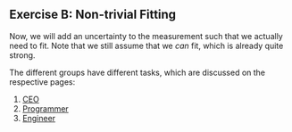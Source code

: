## Exercise B: Non-trivial Fitting

Now, we will add an uncertainty to the measurement such that we actually need to fit.
Note that we still assume that we _can_ fit, which is already quite strong.

The different groups have different tasks, which are discussed on the respective pages:
1. [CEO](./4-CEO.md)
1. [Programmer](./4-Programmer.md)
1. [Engineer](./4-Engineer.md)
